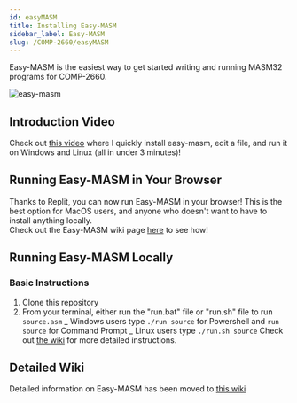 ```yaml
---
id: easyMASM
title: Installing Easy-MASM
sidebar_label: Easy-MASM
slug: /COMP-2660/easyMASM
---
```


Easy-MASM is the easiest way to get started writing and running MASM32 programs for COMP-2660.

![easy-masm](https://user-images.githubusercontent.com/47261508/150897022-f96b097d-8246-435c-8caf-37eb6949b10f.gif)

## Introduction Video

Check out [this video](https://youtu.be/-pYwO4sTpxI) where I quickly install easy-masm, edit a file, and run it on Windows and Linux (all in under 3 minutes)!

## Running Easy-MASM in Your Browser

Thanks to Replit, you can now run Easy-MASM in your browser! This is the best option for MacOS users, and anyone who doesn't want to have to install anything locally.  
Check out the Easy-MASM wiki page [here](https://github.com/jere-mie/easy-masm/wiki/Replit) to see how!

## Running Easy-MASM Locally

### Basic Instructions

1. Clone this repository
2. From your terminal, either run the "run.bat" file or "run.sh" file to run `source.asm`
   _ Windows users type `./run source` for Powershell and `run source` for Command Prompt
   _ Linux users type `./run.sh source`
   Check out [the wiki](https://github.com/jere-mie/easy-masm/wiki) for more detailed instructions.

## Detailed Wiki

Detailed information on Easy-MASM has been moved to [this wiki](https://github.com/jere-mie/easy-masm/wiki)
